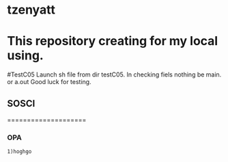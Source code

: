 # tzenyatt

# This repository creating for my local using.

#TestC05
	Launch sh file from dir testC05. In checking fiels nothing be main. or a.out
	Good luck for testing.
## SOSCI
====================
### OPA
	1)hoghgo
